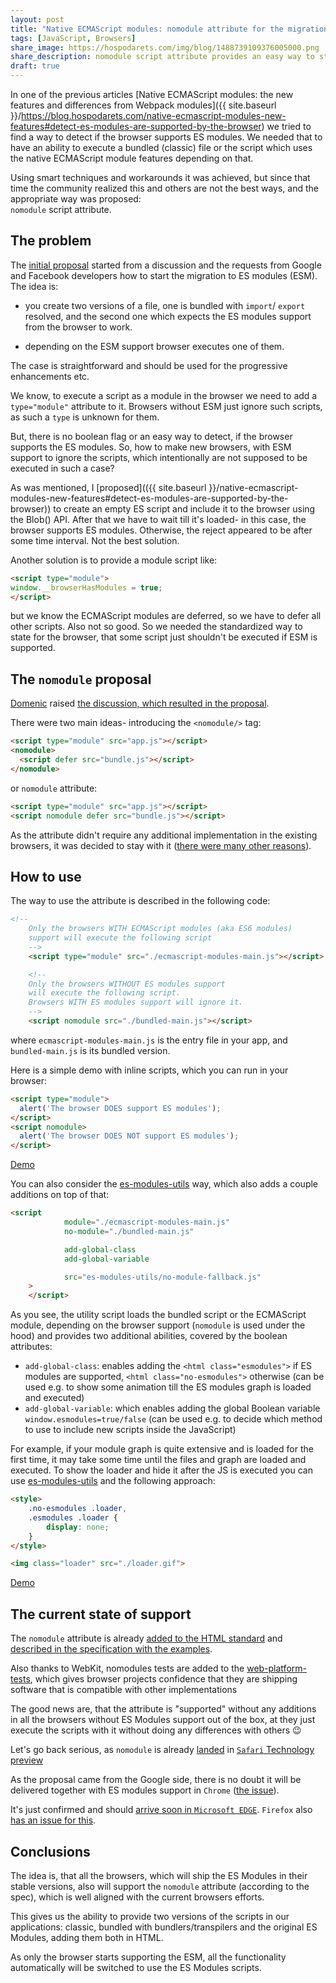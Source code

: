 ```yaml
---
layout: post
title: "Native ECMAScript modules: nomodule attribute for the migration"
tags: [JavaScript, Browsers]
share_image: https://hospodarets.com/img/blog/1488739109376005000.png
share_description: nomodule script attribute provides an easy way to start migrating to ES modules till they are supported in all the browsers
draft: true
---
```


In one of the previous articles
[Native ECMAScript modules: the new features and differences from Webpack modules]({{ site.baseurl }}/https://blog.hospodarets.com/native-ecmascript-modules-new-features#detect-es-modules-are-supported-by-the-browser)
we tried to find a way to detect if the browser supports ES modules.
We needed that to have an ability to execute a bundled (classic) file or the script which uses the native ECMAScript module features
 depending on that.
 
Using smart techniques and workarounds it was achieved, but since that time the community
realized this and others are not the best ways, and the appropriate way was proposed: <br>
`nomodule` script attribute.

<div class="more"></div>

## The problem

The [initial proposal](https://github.com/whatwg/html/issues/1442)
started from a discussion and the requests from
Google and Facebook developers how to start the migration to ES modules (ESM).
The idea is:

* you create two versions of a file,
one is bundled with `import`/ `export` resolved, and the second one
which expects the ES modules support from the browser to work.

* depending on the ESM support browser executes one of them.

The case is straightforward and should be used for the progressive enhancements etc.

We know, to execute a script as a module in the browser we need to add
 a `type="module"` attribute to it. Browsers without ESM just ignore
 such scripts, as such a `type` is unknown for them.
 
But, there is no boolean flag or an easy way to detect, if the browser supports
 the ES modules.
So, how to make new browsers, with ESM support to ignore the scripts,
which intentionally are not supposed to be executed in such a case?

As was mentioned, I [proposed](({{ site.baseurl }}/native-ecmascript-modules-new-features#detect-es-modules-are-supported-by-the-browser))
to create an empty ES script and include it to the browser using the Blob() API.
After that we have to wait till it's loaded- in this case, the browser supports ES modules.
Otherwise, the reject appeared to be after some time interval.
Not the best solution.

Another solution is to provide a module script like:

```html
<script type="module">
window.__browserHasModules = true;
</script>
```

but we know the ECMAScript modules are deferred, so we have to defer all other scripts.
Also not so good.
So we needed the standardized way to state for the browser, that some script just shouldn't be executed if ESM is supported.

## The `nomodule` proposal

[Domenic](https://github.com/domenic) raised [the discussion, which resulted in the proposal](https://github.com/whatwg/html/issues/1442).

There were two main ideas- introducing the `<nomodule/>` tag:

```html
<script type="module" src="app.js"></script>
<nomodule>
  <script defer src="bundle.js"></script>
</nomodule>
```

or `nomodule` attribute:

```html
<script type="module" src="app.js"></script>
<script nomodule defer src="bundle.js"></script>
```

As the attribute didn't require any additional implementation in the existing browsers,
it was decided to stay with it
([there were many other reasons](https://github.com/whatwg/html/pull/2261#discussion_r95828411)).

## How to use

The way to use the attribute is described in the following code:

```html
<!--
    Only the browsers WITH ECMAScript modules (aka ES6 modules)
    support will execute the following script
    -->
    <script type="module" src="./ecmascript-modules-main.js"></script>

    <!--
    Only the browsers WITHOUT ES modules support
    will execute the following script.
    Browsers WITH ES modules support will ignore it.
    -->
    <script nomodule src="./bundled-main.js"></script>
```

where `ecmascript-modules-main.js` is the entry file in your app,
and `bundled-main.js` is its bundled version.

Here is a simple demo with inline scripts, which you can run in your browser:

```html
<script type="module">
  alert('The browser DOES support ES modules');
</script>
<script nomodule>
  alert('The browser DOES NOT support ES modules');
</script>
```

<div>
    <a href="https://plnkr.co/edit/uzl2q2ZGPXy7MTIJLZF3?p=preview"
       target="_blank"
       class="btn-pulse">
        <span class="wrapper">
            <span class="inner"></span>
        </span>
        <span class="text">Demo</span>
    </a>
</div>

You can also consider the [es-modules-utils](https://github.com/malyw/es-modules-utils)
way, which also adds a couple additions on top of that:

```html
<script
            module="./ecmascript-modules-main.js"
            no-module="./bundled-main.js"

            add-global-class
            add-global-variable

            src="es-modules-utils/no-module-fallback.js"
    >
    </script>
```

As you see, the utility script loads the bundled script or the ECMAScript module,
depending on the browser support (`nomodule` is used under the hood)
and provides two additional abilities, covered by the boolean attributes:

- `add-global-class`: enables adding the `<html class="esmodules">` if ES modules are supported, `<html class="no-esmodules">` otherwise (can be used e.g. to show some animation till the ES modules graph is loaded and executed)
- `add-global-variable`: which enables adding the global Boolean variable `window.esmodules=true/false` (can be used e.g. to decide which method to use to include new scripts inside the JavaScript)

For example, if your module graph is quite extensive and is loaded for the first time,
it may take some time until the files and graph are loaded and executed.
To show the loader and hide it after the JS is executed you can use
 [es-modules-utils](https://github.com/malyw/es-modules-utils) and the following approach:

```html
<style>
    .no-esmodules .loader,
    .esmodules .loader {
        display: none;
    }
</style>

<img class="loader" src="./loader.gif">
```

<div>
    <a href="https://blog.hospodarets.com/es-modules-utils/demo/"
       target="_blank"
       class="btn-pulse">
        <span class="wrapper">
            <span class="inner"></span>
        </span>
        <span class="text">Demo</span>
    </a>
</div>

## The current state of support

The `nomodule` attribute is already [added to the HTML standard](https://html.spec.whatwg.org/multipage/scripting.html#attr-script-nomodule)
and [described in the specification with the examples](https://html.spec.whatwg.org/multipage/scripting.html#script-nomodule-example).

Also thanks to WebKit, nomodules tests are added to the [web-platform-tests](https://github.com/w3c/web-platform-tests/pull/4611), which
gives browser projects confidence that they are shipping software that is compatible with other implementations

The good news are, that the attribute is "supported" without any additions in all the browsers without ES Modules support out of the box,
at they just execute the scripts with it without doing any differences with others 😉

Let's go back serious, as `nomodule` is already [landed](https://bugs.webkit.org/show_bug.cgi?id=166987)
in [`Safari` Technology preview](https://webkit.org/blog/7423/release-notes-for-safari-technology-preview-24/)

As the proposal came from the Google side, there is no doubt it will be delivered together with ES modules support in `Chrome` ([the issue](https://bugs.chromium.org/p/chromium/issues/detail?id=681050)).

It's just confirmed and should [arrive soon in `Microsoft EDGE`](https://developer.microsoft.com/en-us/microsoft-edge/platform/issues/10525830/).
`Firefox` also [has an issue for this](https://bugzilla.mozilla.org/show_bug.cgi?id=1330900).

## Conclusions

The idea is, that all the browsers, which will ship the ES Modules in their stable versions,
also will support the `nomodule` attribute (according to the spec),
which is well aligned with the current browsers efforts.

This gives us the ability to provide two versions of the scripts in our applications:
classic, bundled with bundlers/transpilers and the original ES Modules,
adding them both in HTML.

As only the browser starts supporting the ESM, all the functionality
automatically will be switched to use the ES Modules scripts.